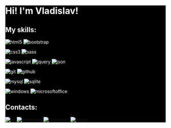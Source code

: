 <div style="background-color: #000000; color: #ffffff;" align="left">
    <h1>Hi! I'm Vladislav!</h1>
    <div id="skills">
      <h2>My skills:</h2>
      <p><img src="https://img.shields.io/badge/HTML5-e34f26?logo=html5&logoColor=ffffff&style=for-the-badge" alt="html5">
      <img src="https://img.shields.io/badge/bootstrap-563d7c?logo=bootstrap&logoColor=ffffff&style=for-the-badge" alt="bootstrap"></p>
      <p><img src="https://img.shields.io/badge/css3-1572b6?logo=css3&logoColor=ffffff&style=for-the-badge" alt="css3">
      <img src="https://img.shields.io/badge/sass-cc6699?logo=sass&logoColor=ffffff&style=for-the-badge" alt="sass"></p>
      <p><img src="https://img.shields.io/badge/javascript-323330?logo=javascript&logoColor=f7df1e&style=for-the-badge" alt="javascript">
      <img src="https://img.shields.io/badge/jquery-0769ad?logo=jquery&logoColor=ffffff&style=for-the-badge" alt="jquery">
      <img src="https://img.shields.io/badge/json-5e5c5c?logo=json&logoColor=ffffff&style=for-the-badge" alt="json"></p>
      <p><img src="https://img.shields.io/badge/git-f05033?logo=git&logoColor=ffffff&style=for-the-badge" alt="git">
      <img src="https://img.shields.io/badge/github-323330?logo=github&logoColor=ffffff&style=for-the-badge" alt="github"></p>
      <p><img src="https://img.shields.io/badge/mysql-0000ff?logo=mysql&logoColor=ffffff&style=for-the-badge" alt="mysql">
      <img src="https://img.shields.io/badge/sqlite-07405e?logo=sqlite&logoColor=ffffff&style=for-the-badge" alt="sqlite"></p>
      <p><img src="https://img.shields.io/badge/windows-0078d6?logo=windows&logoColor=ffffff&style=for-the-badge" alt="windows">
      <img src="https://img.shields.io/badge/microsoft%20office-d83b01?logo=microsoftoffice&logoColor=ffffff&style=for-the-badge" alt="microsoftoffice"></p>
    </div>
    <div id="contacts">
      <h2>Contacts:</h2>
      <a href="https://vk.com/at_vlad"><img src="https://img.shields.io/badge/ВКОНТАКТЕ-0077ff?logo=vk&style=for-the-badge" alt="vk"></a>
      <a href="https://wa.me/79501111308"><img src="https://img.shields.io/badge/WHATSAPP-25d366?logo=whatsapp&logoColor=ffffff&style=for-the-badge" alt="whatsapp"></a>
      <a href="https://t.me/a_t_vlad"><img src="https://img.shields.io/badge/Telegram-32ace1?logo=telegram&logoColor=ffffff&style=for-the-badge" alt=telegram"></a>
      <a href="mailto:da.vlad.at@gmail.com"><img src="https://img.shields.io/badge/gmail-d14836?logo=gmail&logoColor=ffffff&style=for-the-badge" alt="gmail"></a>
    </div>
  </div>  
